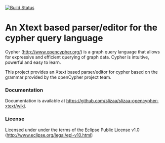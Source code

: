 [![Build Status](https://travis-ci.org/slizaa/slizaa-opencypher-xtext.svg?branch=master)](https://travis-ci.org/slizaa/slizaa-opencypher-xtext)

# An Xtext based parser/editor for the cypher query language

Cypher (http://www.opencypher.org/) is a graph query language that allows for expressive and efficient querying of graph data. Cypher is intuitive, powerful and easy to learn. 

This project provides an Xtext based parser/editor for cypher based on the grammar provided by the openCypher project team.

### Documentation

Documentation is available at https://github.com/slizaa/slizaa-opencypher-xtext/wiki.

### License
Licensed under under the terms of the Eclipse Public License v1.0 (http://www.eclipse.org/legal/epl-v10.html)
